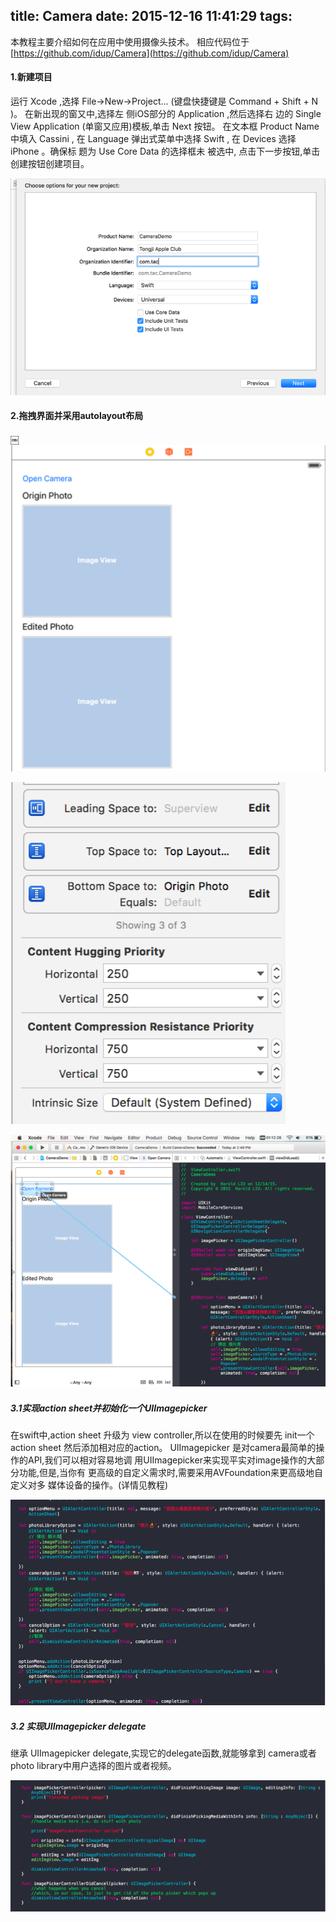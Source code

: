 title: Camera
date: 2015-12-16 11:41:29
tags:
---

本教程主要介绍如何在应用中使用摄像头技术。 相应代码位于 [https://github.com/idup/Camera](https://github.com/idup/Camera)

#### 1.新建项目

运行 Xcode ,选择 File->New->Project... (键盘快捷键是 Command + Shift + N )。 在新出现的窗又中,选择左 侧iOS部分的 Application ,然后选择右 边的 Single View Application (单窗又应用)模板,单击 Next 按钮。 在文本框 Product Name 中填入 Cassini , 在 Language 弹出式菜单中选择 Swift , 在 Devices 选择 iPhone 。确保标 题为 Use Core Data 的选择框未 被选中, 点击下一步按钮,单击创建按钮创建项目。

![](/picture/5-1.png)

#### 2.拖拽界面并采用autolayout布局
￼
![](/picture/5-2.png)

![](/picture/5-3.png)

![](/picture/5-4.png)

##### 3.1实现action sheet并初始化一个UIImagepicker

在swift中,action sheet 升级为 view controller,所以在使用的时候要先
init一个action sheet 然后添加相对应的action。
UIImagepicker 是对camera最简单的操作的API,我们可以相对容易地调 用UIImagepicker来实现平实对image操作的大部分功能,但是,当你有 更高级的自定义需求时,需要采用AVFoundation来更高级地自定义对多 媒体设备的操作。(详情见教程)

![](/picture/5-5.png)

##### 3.2 实现UIImagepicker delegate

继承 UIImagepicker delegate,实现它的delegate函数,就能够拿到 camera或者photo library中用户选择的图片或者视频。

![](/picture/5-6.png)
